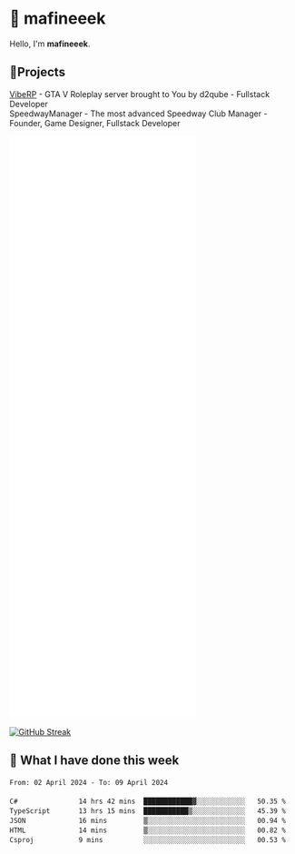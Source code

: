# 👋 mafineeek
Hello, I'm **mafineeek**.

## 📝Projects

[VibeRP](https://v-rp.pl) - GTA V Roleplay server brought to You by d2qube - Fullstack Developer<br/>
SpeedwayManager - The most advanced Speedway Club Manager - Founder, Game Designer, Fullstack Developer


![](./github-metrics.svg)

[![GitHub Streak](https://streak-stats.demolab.com/?user=mafineeek)](https://git.io/streak-stats)

## 📰 What I have done this week
<!--START_SECTION:waka-->

```txt
From: 02 April 2024 - To: 09 April 2024

C#               14 hrs 42 mins  ████████████▓░░░░░░░░░░░░   50.35 %
TypeScript       13 hrs 15 mins  ███████████▒░░░░░░░░░░░░░   45.39 %
JSON             16 mins         ▒░░░░░░░░░░░░░░░░░░░░░░░░   00.94 %
HTML             14 mins         ▒░░░░░░░░░░░░░░░░░░░░░░░░   00.82 %
Csproj           9 mins          ░░░░░░░░░░░░░░░░░░░░░░░░░   00.53 %
```

<!--END_SECTION:waka-->

